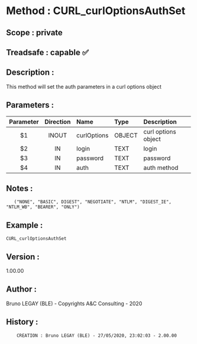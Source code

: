 ﻿# **Method :** CURL_curlOptionsAuthSet
## **Scope :** private
## **Treadsafe :** capable ✅ 
## **Description :** 
This method will set the auth parameters in a curl options object
## **Parameters :** 
| Parameter | Direction | Name | Type | Description | 
|:----:|:----:|:----|:----|:----| 
| $1 | INOUT | curlOptions | OBJECT | curl options object | 
| $2 | IN | login | TEXT | login | 
| $3 | IN | password | TEXT | password | 
| $4 | IN | auth | TEXT | auth method | 

## **Notes :** 

       ("NONE", "BASIC", DIGEST", "NEGOTIATE", "NTLM", "DIGEST_IE", "NTLM_WB", "BEARER", "ONLY")
## **Example :** 
```
CURL_curlOptionsAuthSet
```
## **Version :** 
1.00.00
## **Author :** 
Bruno LEGAY (BLE) - Copyrights A&C Consulting - 2020
## **History :** 
 
        CREATION : Bruno LEGAY (BLE) - 27/05/2020, 23:02:03 - 2.00.00
